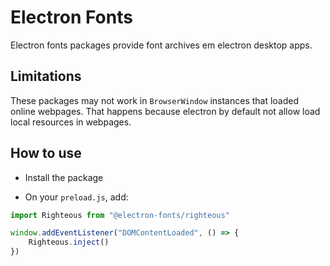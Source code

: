 # Electron Fonts

Electron fonts packages provide font archives em electron desktop apps.

## Limitations

These packages may not work in `BrowserWindow` instances that loaded online webpages. That happens because electron by default not allow load local resources in webpages.

## How to use

* Install the package

* On your `preload.js`, add:

```ts
import Righteous from "@electron-fonts/righteous"

window.addEventListener("DOMContentLoaded", () => {
    Righteous.inject()
})
```